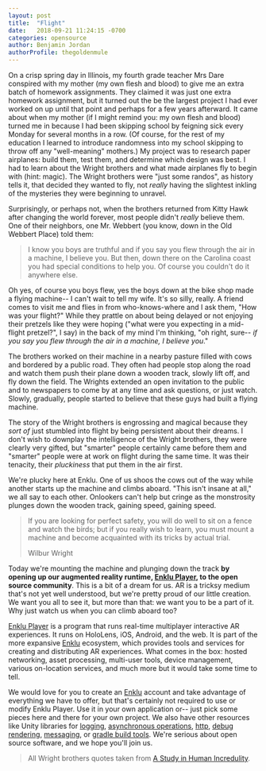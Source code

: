```yaml
---
layout: post
title:  "Flight"
date:   2018-09-21 11:24:15 -0700
categories: opensource
author: Benjamin Jordan
authorProfile: thegoldenmule
---
```


On a crisp spring day in Illinois, my fourth grade teacher Mrs Dare conspired with my mother (my own flesh and blood) to give me an extra batch of homework assignments. They claimed it was just one extra homework assignment, but it turned out the be the largest project I had ever worked on up until that point  and perhaps for a few years afterward. It came about when my mother (if I might remind you: my own flesh and blood) turned me in because I had been skipping school by feigning sick every Monday for several months in a row. (Of course, for the rest of my education I learned to introduce randomness into my school skipping to throw off any "well-meaning" mothers.) My project was to research paper airplanes: build them, test them, and determine which design was best. I had to learn about the Wright brothers and what made airplanes fly to begin with (hint: magic). The Wright brothers were "just some randos", as history tells it, that decided they wanted to fly, not _really_ having the slightest inkling of the mysteries they were beginning to unravel.

Surprisingly, or perhaps not, when the brothers returned from Kitty Hawk after changing the world forever, most people didn't _really_ believe them. One of their neighbors, one Mr. Webbert (you know, down in the Old Webbert Place) told them:

> I know you boys are truthful and if you say you flew through the air in a machine, I believe you. But then, down there on the Carolina coast you had special conditions to help you. Of course you couldn't do it anywhere else.

Oh yes, of course you boys flew, yes the boys down at the bike shop made a flying machine-- I can't wait to tell my wife. It's so silly, really. A friend comes to visit me and flies in from who-knows-where and I ask them, "How was your flight?" While they prattle on about being delayed or not enjoying their pretzels like they were hoping ("what were you expecting in a mid-flight pretzel?", I say) in the back of my mind I'm thinking, "oh right, sure-- *if you say you flew through the air in a machine, I believe you*."

The brothers worked on their machine in a nearby pasture filled with cows and bordered by a public road. They often had people stop along the road and watch them push their plane down a wooden track, slowly lift off, and fly down the field. The Wrights extended an open invitation to the public and to newspapers to come by at any time and ask questions, or just watch. Slowly, gradually, people started to believe that these guys had built a flying machine.

The story of the Wright brothers is engrossing and magical because they _sort of_ just stumbled into flight by being persistent about their dreams. I don't wish to downplay the intelligence of the Wright brothers, they were clearly very gifted, but "smarter" people certainly came before them and "smarter" people were at work on flight during the same time. It was their tenacity, their *pluckiness* that put them in the air first.

We're plucky here at Enklu. One of us shoos the cows out of the way while another starts up the machine and climbs aboard. "This isn't insane at all," we all say to each other. Onlookers can't help but cringe as the monstrosity plunges down the wooden track, gaining speed, gaining speed.

> If you are looking for perfect safety, you will do well to sit on a fence and watch the birds; but if you really wish to learn, you must mount a machine and become acquainted with its tricks by actual trial.
>
> Wilbur Wright

Today we're mounting the machine and plunging down the track **by opening up our augmented reality runtime, [Enklu Player](https://github.com/enklu/enkluplayer/), to the open source community**. This is a bit of a dream for us. AR is a tricksy medium that's not yet well understood, but we're pretty proud of our little creation. We want you all to see it, but more than that: we want you to be a part of it. Why just watch us when you can climb aboard too?

[Enklu Player](https://github.com/enklu/enkluplayer) is a program that runs real-time multiplayer interactive AR experiences. It runs on HoloLens, iOS, Android, and the web. It is part of the more expansive [Enklu](https://enklu.com) ecosystem, which provides tools and services for creating and distributing AR experiences. What comes in the box: hosted networking, asset processing, multi-user tools, device management, various on-location services, and much more but it would take some time to tell.

We would love for you to create an [Enklu](https://editor.enklu.com) account and take advantage of everything we have to offer, but that's certainly not required to use or modify Enklu Player. Use it in your own application or-- just pick some pieces here and there for your own project. We also have other resources like Unity libraries for [logging](https://github.com/enklu/commons-unity-logging), [asynchronous operations](https://github.com/enklu/commons-unity-async), [http](https://github.com/enklu/commons-unity-http), [debug rendering](https://github.com/enklu/commons-unity-debugrendering), [messaging](https://github.com/enklu/commons-unity-messaging), or [gradle build tools](https://github.com/enklu/commons-gradle-unity). We're serious about open source software, and we hope you'll join us.



> All Wright brothers quotes taken from [A Study in Human Incredulity](http://www.wright-brothers.org/History_Wing/Aviations_Attic/They_Wouldnt_Believe/They_Wouldnt_Believe_the_Wrights_Had_Flown.htm).